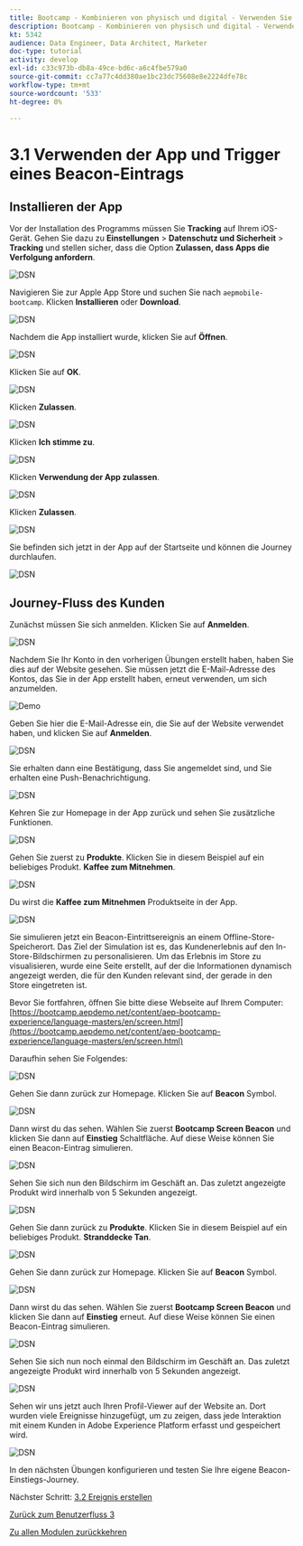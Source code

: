 ```yaml
---
title: Bootcamp - Kombinieren von physisch und digital - Verwenden Sie die mobile App und Trigger eines Beacon-Eintrags
description: Bootcamp - Kombinieren von physisch und digital - Verwenden Sie die mobile App und Trigger eines Beacon-Eintrags
kt: 5342
audience: Data Engineer, Data Architect, Marketer
doc-type: tutorial
activity: develop
exl-id: c33c973b-db8a-49ce-bd6c-a6c4fbe579a0
source-git-commit: cc7a77c4dd380ae1bc23dc75608e8e2224dfe78c
workflow-type: tm+mt
source-wordcount: '533'
ht-degree: 0%

---
```


# 3.1 Verwenden der App und Trigger eines Beacon-Eintrags

## Installieren der App

Vor der Installation des Programms müssen Sie **Tracking** auf Ihrem iOS-Gerät. Gehen Sie dazu zu **Einstellungen** > **Datenschutz und Sicherheit** > **Tracking** und stellen sicher, dass die Option **Zulassen, dass Apps die Verfolgung anfordern**.

![DSN](./../uc3/images/app4.png)

Navigieren Sie zur Apple App Store und suchen Sie nach `aepmobile-bootcamp`. Klicken **Installieren** oder **Download**.

![DSN](./../uc3/images/app1.png)

Nachdem die App installiert wurde, klicken Sie auf **Öffnen**.

![DSN](./../uc3/images/app2.png)

Klicken Sie auf **OK**.

![DSN](./../uc3/images/app9.png)

Klicken **Zulassen**.

![DSN](./../uc3/images/app3.png)

Klicken **Ich stimme zu**.

![DSN](./../uc3/images/app7.png)

Klicken **Verwendung der App zulassen**.

![DSN](./../uc3/images/app8.png)

Klicken **Zulassen**.

![DSN](./../uc3/images/app5.png)

Sie befinden sich jetzt in der App auf der Startseite und können die Journey durchlaufen.

![DSN](./../uc3/images/app12.png)

## Journey-Fluss des Kunden

Zunächst müssen Sie sich anmelden. Klicken Sie auf **Anmelden**.

![DSN](./images/app13.png)

Nachdem Sie Ihr Konto in den vorherigen Übungen erstellt haben, haben Sie dies auf der Website gesehen. Sie müssen jetzt die E-Mail-Adresse des Kontos, das Sie in der App erstellt haben, erneut verwenden, um sich anzumelden.

![Demo](./images/pv1.png)

Geben Sie hier die E-Mail-Adresse ein, die Sie auf der Website verwendet haben, und klicken Sie auf **Anmelden**.

![DSN](./images/app14.png)

Sie erhalten dann eine Bestätigung, dass Sie angemeldet sind, und Sie erhalten eine Push-Benachrichtigung.

![DSN](./images/app15.png)

Kehren Sie zur Homepage in der App zurück und sehen Sie zusätzliche Funktionen.

![DSN](./images/app17.png)

Gehen Sie zuerst zu **Produkte**. Klicken Sie in diesem Beispiel auf ein beliebiges Produkt. **Kaffee zum Mitnehmen**.

![DSN](./images/app19.png)

Du wirst die **Kaffee zum Mitnehmen** Produktseite in der App.

![DSN](./images/app20.png)

Sie simulieren jetzt ein Beacon-Eintrittsereignis an einem Offline-Store-Speicherort. Das Ziel der Simulation ist es, das Kundenerlebnis auf den In-Store-Bildschirmen zu personalisieren. Um das Erlebnis im Store zu visualisieren, wurde eine Seite erstellt, auf der die Informationen dynamisch angezeigt werden, die für den Kunden relevant sind, der gerade in den Store eingetreten ist.

Bevor Sie fortfahren, öffnen Sie bitte diese Webseite auf Ihrem Computer: [https://bootcamp.aepdemo.net/content/aep-bootcamp-experience/language-masters/en/screen.html](https://bootcamp.aepdemo.net/content/aep-bootcamp-experience/language-masters/en/screen.html)

Daraufhin sehen Sie Folgendes:

![DSN](./images/screen1.png)

Gehen Sie dann zurück zur Homepage. Klicken Sie auf **Beacon** Symbol.

![DSN](./images/app23.png)

Dann wirst du das sehen. Wählen Sie zuerst **Bootcamp Screen Beacon** und klicken Sie dann auf **Einstieg** Schaltfläche. Auf diese Weise können Sie einen Beacon-Eintrag simulieren.

![DSN](./images/app21.png)

Sehen Sie sich nun den Bildschirm im Geschäft an. Das zuletzt angezeigte Produkt wird innerhalb von 5 Sekunden angezeigt.

![DSN](./images/screen2.png)

Gehen Sie dann zurück zu **Produkte**. Klicken Sie in diesem Beispiel auf ein beliebiges Produkt. **Stranddecke Tan**.

![DSN](./images/app22.png)

Gehen Sie dann zurück zur Homepage. Klicken Sie auf **Beacon** Symbol.

![DSN](./images/app23.png)

Dann wirst du das sehen. Wählen Sie zuerst **Bootcamp Screen Beacon** und klicken Sie dann auf **Einstieg** erneut. Auf diese Weise können Sie einen Beacon-Eintrag simulieren.

![DSN](./images/app21.png)

Sehen Sie sich nun noch einmal den Bildschirm im Geschäft an. Das zuletzt angezeigte Produkt wird innerhalb von 5 Sekunden angezeigt.

![DSN](./images/screen3.png)

Sehen wir uns jetzt auch Ihren Profil-Viewer auf der Website an. Dort wurden viele Ereignisse hinzugefügt, um zu zeigen, dass jede Interaktion mit einem Kunden in Adobe Experience Platform erfasst und gespeichert wird.

![DSN](./images/screen4.png)

In den nächsten Übungen konfigurieren und testen Sie Ihre eigene Beacon-Einstiegs-Journey.

Nächster Schritt: [3.2 Ereignis erstellen](./ex2.md)

[Zurück zum Benutzerfluss 3](./uc3.md)

[Zu allen Modulen zurückkehren](../../overview.md)
